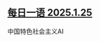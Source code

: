 <!--1737898988000-->
[每日一语 2025.1.25](https://chinadigitaltimes.net/chinese/715391.html)
------

<p>中国特色社会主义AI</p><p><img decoding="async" src="https://chinadigitaltimes.net/chinese/files/2025/01/2025.1.25.jpg" alt=""></p><div class="addtoany_share_save_container addtoany_content addtoany_content_bottom"><div class="a2a_kit a2a_kit_size_32 addtoany_list" data-a2a-url="https://chinadigitaltimes.net/chinese/715391.html" data-a2a-title="每日一语 2025.1.25"><a class="a2a_button_facebook" href="https://www.addtoany.com/add_to/facebook?linkurl=https%3A%2F%2Fchinadigitaltimes.net%2Fchinese%2F715391.html&amp;linkname=%E6%AF%8F%E6%97%A5%E4%B8%80%E8%AF%AD%202025.1.25" title="Facebook" rel="nofollow noopener" target="_blank"></a><a class="a2a_button_twitter" href="https://www.addtoany.com/add_to/twitter?linkurl=https%3A%2F%2Fchinadigitaltimes.net%2Fchinese%2F715391.html&amp;linkname=%E6%AF%8F%E6%97%A5%E4%B8%80%E8%AF%AD%202025.1.25" title="Twitter" rel="nofollow noopener" target="_blank"></a><a class="a2a_button_telegram" href="https://www.addtoany.com/add_to/telegram?linkurl=https%3A%2F%2Fchinadigitaltimes.net%2Fchinese%2F715391.html&amp;linkname=%E6%AF%8F%E6%97%A5%E4%B8%80%E8%AF%AD%202025.1.25" title="Telegram" rel="nofollow noopener" target="_blank"></a><a class="a2a_button_reddit" href="https://www.addtoany.com/add_to/reddit?linkurl=https%3A%2F%2Fchinadigitaltimes.net%2Fchinese%2F715391.html&amp;linkname=%E6%AF%8F%E6%97%A5%E4%B8%80%E8%AF%AD%202025.1.25" title="Reddit" rel="nofollow noopener" target="_blank"></a><a class="a2a_button_whatsapp" href="https://www.addtoany.com/add_to/whatsapp?linkurl=https%3A%2F%2Fchinadigitaltimes.net%2Fchinese%2F715391.html&amp;linkname=%E6%AF%8F%E6%97%A5%E4%B8%80%E8%AF%AD%202025.1.25" title="WhatsApp" rel="nofollow noopener" target="_blank"></a><a class="a2a_button_email" href="https://www.addtoany.com/add_to/email?linkurl=https%3A%2F%2Fchinadigitaltimes.net%2Fchinese%2F715391.html&amp;linkname=%E6%AF%8F%E6%97%A5%E4%B8%80%E8%AF%AD%202025.1.25" title="Email" rel="nofollow noopener" target="_blank"></a><a class="a2a_button_copy_link" href="https://www.addtoany.com/add_to/copy_link?linkurl=https%3A%2F%2Fchinadigitaltimes.net%2Fchinese%2F715391.html&amp;linkname=%E6%AF%8F%E6%97%A5%E4%B8%80%E8%AF%AD%202025.1.25" title="Copy Link" rel="nofollow noopener" target="_blank"></a><a class="a2a_dd addtoany_share_save addtoany_share" href="https://www.addtoany.com/share"></a></div></div>
